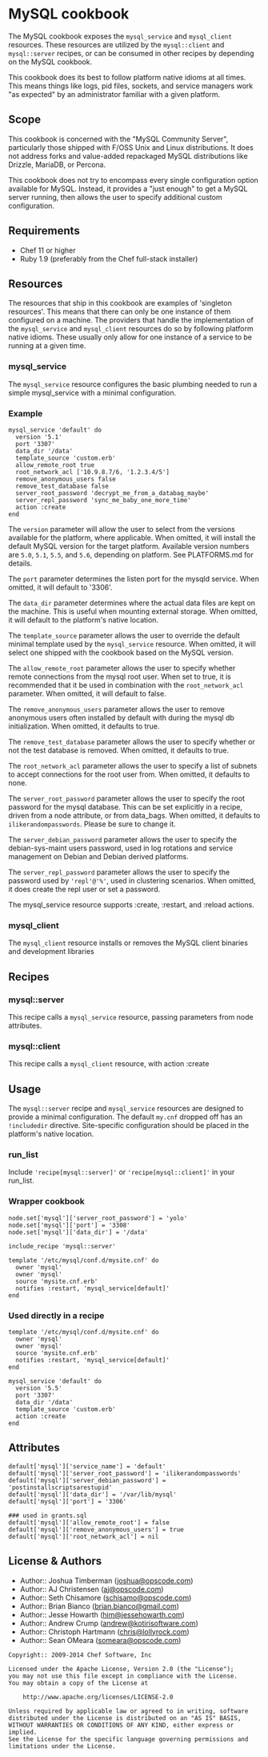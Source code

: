 MySQL cookbook
=====================

The MySQL cookbook exposes the `mysql_service` and `mysql_client`
resources. These resources are utilized by the `mysql::client`
and `mysql::server` recipes, or can be consumed in other recipes by
depending on the MySQL cookbook.

This cookbook does its best to follow platform native idioms at all
times. This means things like logs, pid files, sockets, and service
managers work "as expected" by an administrator familiar with a given
platform.

Scope
-----
This cookbook is concerned with the "MySQL Community Server",
particularly those shipped with F/OSS Unix and Linux distributions. It
does not address forks and value-added repackaged MySQL distributions
like Drizzle, MariaDB, or Percona.

This cookbook does not try to encompass every single configuration
option available for MySQL. Instead, it provides a "just enough" to
get a MySQL server running, then allows the user to specify additional
custom configuration.

Requirements
------------
* Chef 11 or higher
* Ruby 1.9 (preferably from the Chef full-stack installer)

Resources
---------------------
The resources that ship in this cookbook are examples of 'singleton
resources'. This means that there can only be one instance of them
configured on a machine. The providers that handle the implementation
of the `mysql_service` and `mysql_client` resources do so by following
platform native idioms. These usually only allow for one instance of a
service to be running at a given time.

### mysql_service

The `mysql_service` resource configures the basic plumbing
needed to run a simple mysql_service with a minimal configuration.

### Example

    mysql_service 'default' do
      version '5.1'
      port '3307'
      data_dir '/data'
      template_source 'custom.erb'
      allow_remote_root true
      root_network_acl ['10.9.8.7/6, '1.2.3.4/5']
      remove_anonymous_users false
      remove_test_database false
      server_root_password 'decrypt_me_from_a_databag_maybe'
      server_repl_password 'sync_me_baby_one_more_time'
      action :create
    end

The `version` parameter will allow the user to select from the
versions available for the platform, where applicable. When omitted,
it will install the default MySQL version for the target platform.
Available version numbers are `5.0`, `5.1`, `5.5`, and `5.6`,
depending on platform. See PLATFORMS.md for details.

The `port` parameter determines the listen port for the mysqld
service. When omitted, it will default to '3306'.

The `data_dir` parameter determines where the actual data files are
kept on the machine. This is useful when mounting external storage.
When omitted, it will default to the platform's native location.

The `template_source` parameter allows the user to override the
default minimal template used by the `mysql_service` resource. When
omitted, it will select one shipped with the cookbook based on the
MySQL version.

The `allow_remote_root` parameter allows the user to specify whether
remote connections from the mysql root user. When set to true, it is
recommended that it be used in combination with the `root_network_acl`
parameter. When omitted, it will default to false.

The `remove_anonymous_users` parameter allows the user to remove
anonymous users often installed by default with during the mysql db
initialization. When omitted, it defaults to true.

The `remove_test_database` parameter allows the user to specify
whether or not the test database is removed. When omitted, it defaults
to true.

The `root_network_acl` parameter allows the user to specify a list of
subnets to accept connections for the root user from. When omitted, it
defaults to none.

The `server_root_password` parameter allows the user to specify the
root password for the mysql database. This can be set explicitly in a
recipe, driven from a node attribute, or from data_bags. When omitted,
it defaults to `ilikerandompasswords`. Please be sure to change it.

The `server_debian_password` parameter allows the user to specify the
debian-sys-maint users password, used in log rotations and service
management on Debian and Debian derived platforms.

The `server_repl_password` parameter allows the user to specify the
password used by `'repl'@'%'`, used in clustering scenarios. When
omitted, it does create the repl user or set a password.

The mysql_service resource supports :create, :restart, and :reload actions.

### mysql_client

The `mysql_client` resource installs or removes the MySQL client binaries and
development libraries

Recipes
-------
### mysql::server

This recipe calls a `mysql_service` resource, passing parameters
from node attributes.

### mysql::client

This recipe calls a `mysql_client` resource, with action :create

Usage
-----
The `mysql::server` recipe and `mysql_service` resources are designed to
provide a minimal configuration. The default `my.cnf` dropped off has
an `!includedir` directive. Site-specific configuration should be
placed in the platform's native location.

### run_list

Include `'recipe[mysql::server]'` or `'recipe[mysql::client]'` in your run_list.

### Wrapper cookbook

    node.set['mysql']['server_root_password'] = 'yolo'
    node.set['mysql']['port'] = '3308'
    node.set['mysql']['data_dir'] = '/data'
    
    include_recipe 'mysql::server'

    template '/etc/mysql/conf.d/mysite.cnf' do
      owner 'mysql'
      owner 'mysql'      
      source 'mysite.cnf.erb'
      notifies :restart, 'mysql_service[default]'
    end

### Used directly in a recipe

    template '/etc/mysql/conf.d/mysite.cnf' do
      owner 'mysql'
      owner 'mysql'      
      source 'mysite.cnf.erb'
      notifies :restart, 'mysql_service[default]'
    end

    mysql_service 'default' do
      version '5.5'
      port '3307'
      data_dir '/data'
      template_source 'custom.erb'
      action :create
    end

Attributes
----------

    default['mysql']['service_name'] = 'default'
    default['mysql']['server_root_password'] = 'ilikerandompasswords'
    default['mysql']['server_debian_password'] = 'postinstallscriptsarestupid'
    default['mysql']['data_dir'] = '/var/lib/mysql'
    default['mysql']['port'] = '3306'

    ### used in grants.sql
    default['mysql']['allow_remote_root'] = false
    default['mysql']['remove_anonymous_users'] = true
    default['mysql']['root_network_acl'] = nil

License & Authors
-----------------
- Author:: Joshua Timberman (<joshua@opscode.com>)
- Author:: AJ Christensen (<aj@opscode.com>)
- Author:: Seth Chisamore (<schisamo@opscode.com>)
- Author:: Brian Bianco (<brian.bianco@gmail.com>)
- Author:: Jesse Howarth (<him@jessehowarth.com>)
- Author:: Andrew Crump (<andrew@kotirisoftware.com>)
- Author:: Christoph Hartmann (<chris@lollyrock.com>)
- Author:: Sean OMeara (<someara@opscode.com>)

```text
Copyright:: 2009-2014 Chef Software, Inc

Licensed under the Apache License, Version 2.0 (the "License");
you may not use this file except in compliance with the License.
You may obtain a copy of the License at

    http://www.apache.org/licenses/LICENSE-2.0

Unless required by applicable law or agreed to in writing, software
distributed under the License is distributed on an "AS IS" BASIS,
WITHOUT WARRANTIES OR CONDITIONS OF ANY KIND, either express or implied.
See the License for the specific language governing permissions and
limitations under the License.
```
